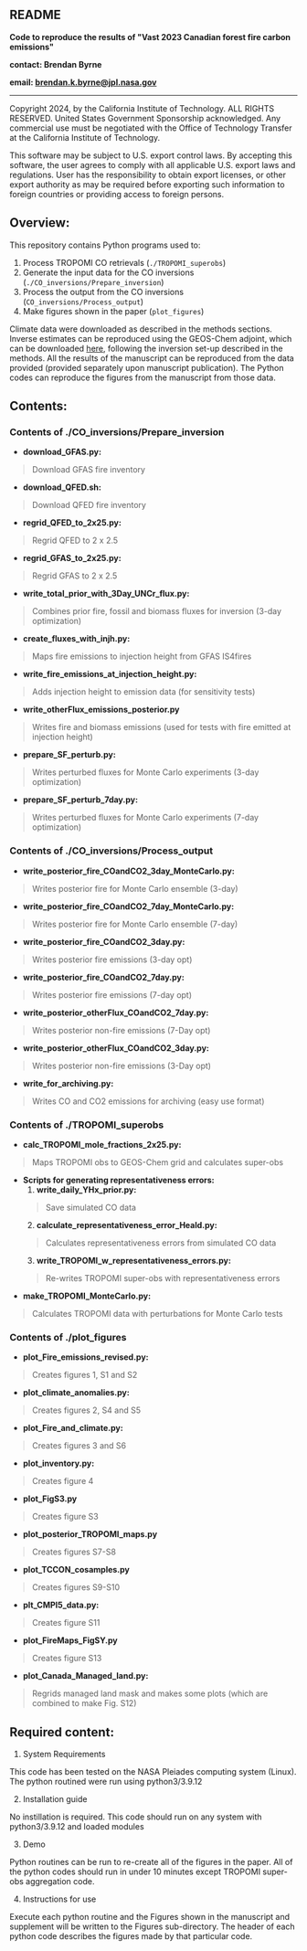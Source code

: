 ## README

**Code to reproduce the results of "Vast 2023 Canadian forest fire carbon emissions"**

**contact: Brendan Byrne**

**email: brendan.k.byrne@jpl.nasa.gov**

---

Copyright 2024, by the California Institute of Technology. ALL RIGHTS RESERVED. United States Government Sponsorship acknowledged. Any commercial use must be negotiated with the Office of Technology Transfer at the California Institute of Technology.
 
This software may be subject to U.S. export control laws. By accepting this software, the user agrees to comply with all applicable U.S. export laws and regulations. User has the responsibility to obtain export licenses, or other export authority as may be required before exporting such information to foreign countries or providing access to foreign persons.

## Overview:

This repository contains Python programs used to:

1. Process TROPOMI CO retrievals (`./TROPOMI_superobs`)
2. Generate the input data for the CO inversions (`./CO_inversions/Prepare_inversion`)
3. Process the output from the CO inversions (`CO_inversions/Process_output`)
4. Make figures shown in the paper (`plot_figures`)

Climate data were downloaded as described in the methods sections. Inverse estimates can be reproduced using the GEOS-Chem adjoint, which can be downloaded [here](http://wiki.seas.harvard.edu/geos-chem/index.php/Quick_Start_Guide), following the inversion set-up described in the methods. All the results of the manuscript can be reproduced from the data provided (provided separately upon manuscript publication). The Python codes can reproduce the figures from the manuscript from those data.

## Contents:

### Contents of ./CO_inversions/Prepare_inversion
- **download_GFAS.py:**
> Download GFAS fire inventory
- **download_QFED.sh:**
> Download QFED fire inventory
- **regrid_QFED_to_2x25.py:**
> Regrid QFED to 2 x 2.5
- **regrid_GFAS_to_2x25.py:**
> Regrid GFAS to 2 x 2.5
- **write_total_prior_with_3Day_UNCr_flux.py:**
> Combines prior fire, fossil and biomass fluxes for inversion (3-day optimization)
- **create_fluxes_with_injh.py:**
> Maps fire emissions to injection height from GFAS IS4fires
- **write_fire_emissions_at_injection_height.py:**
> Adds injection height to emission data (for sensitivity tests)
- **write_otherFlux_emissions_posterior.py**
> Writes fire and biomass emissions (used for tests with fire emitted at injection height)
- **prepare_SF_perturb.py:**
> Writes perturbed fluxes for Monte Carlo experiments (3-day optimization)
- **prepare_SF_perturb_7day.py:**
> Writes perturbed fluxes for Monte Carlo experiments (7-day optimization)

### Contents of ./CO_inversions/Process_output
- **write_posterior_fire_COandCO2_3day_MonteCarlo.py:**
> Writes posterior fire for Monte Carlo ensemble (3-day)
- **write_posterior_fire_COandCO2_7day_MonteCarlo.py:**
> Writes posterior fire for Monte Carlo ensemble (7-day)
- **write_posterior_fire_COandCO2_3day.py:**
> Writes posterior fire emissions (3-day opt)
- **write_posterior_fire_COandCO2_7day.py:**
> Writes posterior fire emissions (7-day opt)
- **write_posterior_otherFlux_COandCO2_7day.py:**
> Writes posterior non-fire emissions (7-Day opt)
- **write_posterior_otherFlux_COandCO2_3day.py:**
> Writes posterior non-fire emissions (3-Day opt)
- **write_for_archiving.py:**
> Writes CO and CO2 emissions for archiving (easy use format)

### Contents of ./TROPOMI_superobs
- **calc_TROPOMI_mole_fractions_2x25.py:**
> Maps TROPOMI obs to GEOS-Chem grid and calculates super-obs
- **Scripts for generating representativeness errors:**
  1. **write_daily_YHx_prior.py:**
  > Save simulated CO data
  2. **calculate_representativeness_error_Heald.py:**
  > Calculates representativeness errors from simulated CO data
  3. **write_TROPOMI_w_representativeness_errors.py:**
  > Re-writes TROPOMI super-obs with representativeness errors 
- **make_TROPOMI_MonteCarlo.py:**
> Calculates TROPOMI data with perturbations for Monte Carlo tests

### Contents of ./plot_figures
- **plot_Fire_emissions_revised.py:**
> Creates figures 1, S1 and S2
- **plot_climate_anomalies.py:**
> Creates figures 2, S4 and S5
- **plot_Fire_and_climate.py:**
> Creates figures 3 and S6
- **plot_inventory.py:**
> Creates figure 4
- **plot_FigS3.py**
> Creates figure S3
- **plot_posterior_TROPOMI_maps.py**
> Creates figures S7-S8
- **plot_TCCON_cosamples.py**
> Creates figures S9-S10
- **plt_CMPI5_data.py:**
> Creates figure S11
- **plot_FireMaps_FigSY.py**
> Creates figure S13
- **plot_Canada_Managed_land.py:**
> Regrids managed land mask and makes some plots (which are combined to make Fig. S12)


## Required content:

1. System Requirements

This code has been tested on the NASA Pleiades computing system (Linux). The python routined were run using python3/3.9.12

2. Installation guide

No instillation is required. This code should run on any system with python3/3.9.12 and loaded modules

3. Demo

Python routines can be run to re-create all of the figures in the paper. All of the python codes should run in under 10 minutes except TROPOMI super-obs aggregation code.

4. Instructions for use

Execute each python routine and the Figures shown in the manuscript and supplement will be written to the Figures sub-directory. The header of each python code describes the figures made by that particular code.


